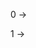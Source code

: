 0 -> 
    <App />

1 -> 
    <Dashboard />
    <Login />
    <Signup />
    <Profile />
    <NotFound />